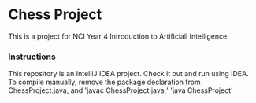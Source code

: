 # Chess Project  

This is a project for NCI Year 4 Introduction to Artificiall Intelligence.  

### Instructions
This repository is an IntelliJ IDEA project. Check it out and run using IDEA. To compile manually, remove the package declaration from ChessProject.java, and 'javac ChessProject.java;' 'java ChessProject'  

